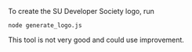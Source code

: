 To create the SU Developer Society logo, run
```
node generate_logo.js
```

This tool is not very good and could use improvement.
